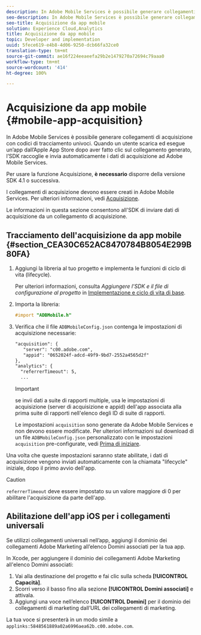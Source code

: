 ```yaml
---
description: In Adobe Mobile Services è possibile generare collegamenti di acquisizione con codici di tracciamento univoci. Quando un utente scarica ed esegue un’app dall’Apple App Store dopo aver fatto clic sul collegamento generato, l’SDK raccoglie e invia automaticamente i dati di acquisizione ad Adobe Mobile Services.
seo-description: In Adobe Mobile Services è possibile generare collegamenti di acquisizione con codici di tracciamento univoci. Quando un utente scarica ed esegue un’app dall’Apple App Store dopo aver fatto clic sul collegamento generato, l’SDK raccoglie e invia automaticamente i dati di acquisizione ad Adobe Mobile Services.
seo-title: Acquisizione da app mobile
solution: Experience Cloud,Analytics
title: Acquisizione da app mobile
topic: Developer and implementation
uuid: 5fece619-e4b8-4d06-9250-dcb66fa32ce0
translation-type: tm+mt
source-git-commit: ae16f224eeaeefa29b2e1479270a72694c79aaa0
workflow-type: tm+mt
source-wordcount: '414'
ht-degree: 100%

---
```



# Acquisizione da app mobile {#mobile-app-acquisition}

In Adobe Mobile Services è possibile generare collegamenti di acquisizione con codici di tracciamento univoci. Quando un utente scarica ed esegue un’app dall’Apple App Store dopo aver fatto clic sul collegamento generato, l’SDK raccoglie e invia automaticamente i dati di acquisizione ad Adobe Mobile Services.

Per usare la funzione Acquisizione, **è necessario** disporre della versione SDK 4.1 o successiva.

I collegamenti di acquisizione devono essere creati in Adobe Mobile Services. Per ulteriori informazioni, vedi [Acquisizione](/help/using/acquisition-main/acquisition-main.md).

Le informazioni in questa sezione consentono all&#39;SDK di inviare dati di acquisizione da un collegamento di acquisizione.

## Tracciamento dell&#39;acquisizione da app mobile {#section_CEA30C652AC8470784B8054E299B80FA}

1. Aggiungi la libreria al tuo progetto e implementa le funzioni di ciclo di vita (lifecycle).

   Per ulteriori informazioni, consulta *Aggiungere l’SDK e il file di configurazione al progetto* in [Implementazione e ciclo di vita di base](/help/ios/getting-started/dev-qs.md).
1. Importa la libreria:

   ```objective-c
   #import "ADBMobile.h"
   ```

1. Verifica che il file `ADBMobileConfig.json` contenga le impostazioni di acquisizione necessarie:

   ```xml
   "acquisition": { 
      "server": "c00.adobe.com", 
      "appid": "0652024f-adcd-49f9-9bd7-2552a4565d2f" 
   }, 
   "analytics": { 
     "referrerTimeout": 5, 
     ...
   ```

   >[!IMPORTANT]
   >
   >se invii dati a suite di rapporti multiple, usa le impostazioni di acquisizione (server di acquisizione e appid) dell&#39;app associata alla prima suite di rapporti nell&#39;elenco degli ID di suite di rapporti.

   Le impostazioni `acquisition` sono generate da Adobe Mobile Services e non devono essere modificate. Per ulteriori informazioni sul download di un file `ADBMobileConfig.json` personalizzato con le impostazioni `acquisition` pre-configurate, vedi [Prima di iniziare](/help/ios/getting-started/requirements.md).

Una volta che queste impostazioni saranno state abilitate, i dati di acquisizione vengono inviati automaticamente con la chiamata &quot;lifecycle&quot; iniziale, dopo il primo avvio dell&#39;app.

>[!CAUTION]
>
>`referrerTimeout` deve essere impostato su un valore maggiore di 0 per abilitare l&#39;acquisizione da parte dell&#39;app.

## Abilitazione dell&#39;app iOS per i collegamenti universali

Se utilizzi collegamenti universali nell’app, aggiungi il dominio dei collegamenti Adobe Marketing all’elenco Domini associati per la tua app.

In Xcode, per aggiungere il dominio dei collegamenti Adobe Marketing all&#39;elenco Domini associati:

1. Vai alla destinazione del progetto e fai clic sulla scheda **[!UICONTROL Capacità]**.
2. Scorri verso il basso fino alla sezione **[!UICONTROL Domini associati]** e attivala.
3. Aggiungi una voce nell’elenco **[!UICONTROL Domini]** per il dominio dei collegamenti di marketing dall’URL dei collegamenti di marketing.

La tua voce si presenterà in un modo simile a `applinks:5848561889a02a6996aea62b.c00.adobe.com`.